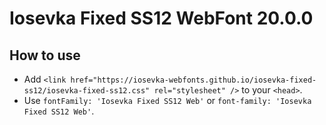# Iosevka Fixed SS12 WebFont 20.0.0

## How to use

- Add `<link href="https://iosevka-webfonts.github.io/iosevka-fixed-ss12/iosevka-fixed-ss12.css" rel="stylesheet" />` to your `<head>`.
- Use `fontFamily: 'Iosevka Fixed SS12 Web'` or `font-family: 'Iosevka Fixed SS12 Web'`.
